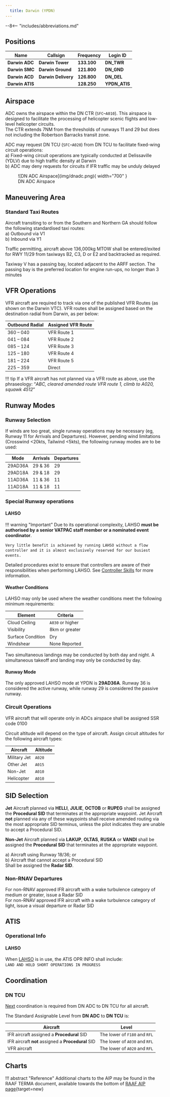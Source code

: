 ```yaml
---
  title: Darwin (YPDN)
---
```


--8<-- "includes/abbreviations.md"

## Positions

| Name              | Callsign       | Frequency        | Login ID              |
| ------------------ | -------------- | ---------------- | --------------------------------------|
| **Darwin ADC**    | **Darwin Tower**  | **133.100**         | **DN_TWR**        |
| **Darwin SMC**   |  **Darwin Ground**  | **121.800**         | **DN_GND**        |
| **Darwin ACD**    | **Darwin Delivery**  | **126.800**         | **DN_DEL**       |
| **Darwin ATIS**    |   | **128.250**         | **YPDN_ATIS**       |

## Airspace
ADC owns the airspace within the DN CTR (`SFC`–`A010`). This airspace is designed to facilitate the processing of helicopter scenic flights and low-level helicopter circuits.  
The CTR extends 7NM from the thresholds of runways 11 and 29 but does not including the Robertson Barracks transit zone.  

ADC may request DN TCU (`SFC`–`A020`) from DN TCU to facilitate fixed-wing circuit operations:  
a) Fixed-wing circuit operations are typically conducted at Delissaville (YDLV) due to high traffic density at Darwin  
b) ADC may deny requests for circuits if IFR traffic may be unduly delayed  

<figure markdown>
![DN ADC Airspace](img/dnadc.png){ width="700" }
  <figcaption>DN ADC Airspace</figcaption>
</figure>

## Maneuvering Area
### Standard Taxi Routes
Aircraft transiting to or from the Southern and Northern GA should follow the following standardised taxi routes:  
a) Outbound via V1  
b) Inbound via Y1  

Traffic permitting, aircraft above 136,000kg MTOW shall be entered/exited for RWY 11/29 from taxiways B2, C3, D or E2 and backtracked as required.  

Taxiway V has a passing bay, located adjacent to the ARFF section. The passing bay is the preferred location for engine run-ups, no longer than 3 minutes  

## VFR Operations
VFR aircraft are required to track via one of the published VFR Routes (as shown on the Darwin VTC). VFR routes shall be assigned based on the destination radial from Darwin, as per below:  

|Outbound Radial |Assigned VFR Route|
|---|---|
|360 – 040 |VFR Route 1|
|041 – 084 |VFR Route 2|
|085 – 124 |VFR Route 3|
|125 – 180 |VFR Route 4|
|181 – 224 |VFR Route 5|
|225 – 359| Direct|

!!! tip
    If a VFR aircraft has not planned via a VFR route as above, use the phraseology: “*ABC, cleared amended route VFR route 1, climb to A020, squawk 4512*”


## Runway Modes
### Runway Selection
If winds are too great, single runway operations may be necessary (eg, Runway 11 for Arrivals and Departures). However, pending wind limitations (Crosswind <20kts, Tailwind <5kts), the following runway modes are to be used:

| Mode | Arrivals | Departures |
| ---- | -------- | ---------- |
| 29AD36A | 29 & 36 | 29 |
| 29AD18A | 29 & 18 | 29 |
| 11AD36A | 11 & 36 | 11 |
| 11AD18A | 11 & 18 | 11 |

### Special Runway operations
#### LAHSO
!!! warning "Important"
    Due to its operational complexity, LAHSO **must be authorised by a senior VATPAC staff member or a nominated event coordinator**.

    Very little benefit is achieved by running LAHSO without a flow controller and it is almost exclusively reserved for our busiest events.

Detailed procedures exist to ensure that controllers are aware of their responsibilities when performing LAHSO. See [Controller Skills](../../controller-skills/runwaymanagement.md#lahso) for more information.

#### Weather Conditions
LAHSO may only be used where the weather conditions meet the following minimum requirements:

| Element | Criteria |
| ------- | -------- |
| Cloud Ceiling | `A030` or higher |
| Visibility | 8km or greater |
| Surface Condition | Dry |
| Windshear | None Reported |

Two simultaneous landings may be conducted by both day and night. A simultaneous takeoff and landing may only be conducted by day.

#### Runway Mode
The only approved LAHSO mode at YPDN is **29AD36A**. Runway 36 is considered the active runway, while runway 29 is considered the passive runway.

### Circuit Operations
VFR aircraft that will operate only in ADCs airspace shall be assigned SSR code 0100  

Circuit altitude will depend on the type of aircraft. Assign circuit altitudes for the following aircraft types:  

| Aircraft | Altitude |
| ----- | ---- |
| Military Jet | `A020` |
| Other Jet | `A015` |
| Non-Jet | `A010` |
| Helicopter | `A010` | 

## SID Selection 
**Jet** Aircraft planned via **HELLI**, **JULIE**, **OCTOB** or **RUPEG** shall be assigned the **Procedural SID** that terminates at the appropriate waypoint. Jet Aircraft **not** planned via any of these waypoints shall receive amended routing via the most appropriate SID terminus, unless the pilot indicates they are unable to accept a Procedural SID.

**Non-Jet** Aircraft planned via **LAKUP**, **OLTAS**, **RUSKA** or **VANDI** shall be assigned the **Procedural SID** that terminates at the appropriate waypoint.

a) Aircraft using Runway 18/36; or  
b) Aircraft that cannot accept a Procedural SID  
Shall be assigned the **Radar SID**.

### Non-RNAV Departures
For non-RNAV approved IFR aircraft with a wake turbulence category of medium or greater, issue a Radar SID  
For non-RNAV approved IFR aircraft with a wake turbulence category of light, issue a visual departure or Radar SID  

## ATIS
### Operational Info
#### LAHSO
When [LAHSO](#lahso) is in use, the ATIS OPR INFO shall include:  
`LAND AND HOLD SHORT OPERATIONS IN PROGRESS`

## Coordination
### DN TCU
[Next](../../controller-skills/coordination.md#next) coordination is required from DN ADC to DN TCU for all aircraft.

The Standard Assignable Level from  **DN ADC** to **DN TCU** is:

| Aircraft | Level |
| -------- | ----- |
| IFR aircraft assigned a **Procedural** SID | The lower of `F180` and `RFL` |
| IFR aircraft **not** assigned a **Procedural** SID | The lower of `A030` and `RFL` |
| VFR aircraft | The lower of `A020` and `RFL` |

## Charts
!!! abstract "Reference"
    Additional charts to the AIP may be found in the RAAF TERMA document, available towards the bottom of [RAAF AIP page](https://ais-af.airforce.gov.au/australian-aip){target=new}
